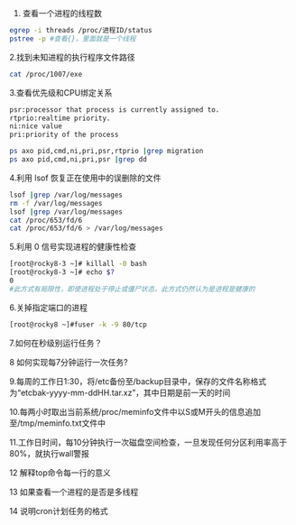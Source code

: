 1. 查看一个进程的线程数
```bash
egrep -i threads /proc/进程ID/status
pstree -p #查看{}，里面就是一个线程

```

2.找到未知进程的执行程序文件路径
```bash
cat /proc/1007/exe

```


3.查看优先级和CPU绑定关系

```bash
psr:processor that process is currently assigned to.
rtprio:realtime priority.
ni:nice value
pri:priority of the process

ps axo pid,cmd,ni,pri,psr,rtprio |grep migration
ps axo pid,cmd,ni,pri,psr |grep dd

```

4.利用 lsof 恢复正在使用中的误删除的文件
```bash
lsof |grep /var/log/messages
rm -f /var/log/messages
lsof |grep /var/log/messages
cat /proc/653/fd/6
cat /proc/653/fd/6 > /var/log/messages

```

5.利用 0 信号实现进程的健康性检查

```bash
[root@rocky8-3 ~]# killall -0 bash
[root@rocky8-3 ~]# echo $?
0
#此方式有局限性，即使进程处于停止或僵尸状态，此方式仍然认为是进程是健康的
```

6.关掉指定端口的进程
```bash
[root@rocky8 ~]#fuser -k -9 80/tcp
```


7.如何在秒级别运行任务？


8 如何实现每7分钟运行一次任务?


9.每周的工作日1:30，将/etc备份至/backup目录中，保存的文件名称格式为“etcbak-yyyy-mm-ddHH.tar.xz”，其中日期是前一天的时间

10.每两小时取出当前系统/proc/meminfo文件中以S或M开头的信息追加至/tmp/meminfo.txt文件中

11.工作日时间，每10分钟执行一次磁盘空间检查，一旦发现任何分区利用率高于80%，就执行wall警报


12 解释top命令每一行的意义

13  如果查看一个进程的是否是多线程


14 说明cron计划任务的格式
